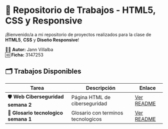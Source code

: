 # 📁 Repositorio de Trabajos - HTML5, CSS y Responsive

¡Bienvenido/a a mi repositorio de proyectos realizados para la clase de **HTML5**, **CSS** y **Diseño Responsive**!

🧑‍💻 **Autor:** Jann Villalba  
🆔 **Ficha:** 3147253  

## 🗂 Trabajos Disponibles

| Tarea| Descripción | Enlace |
|----------|-------------|--------|
| 🛡️ **Web Ciberseguridad semana 2** | Página HTML  de ciberseguridad | [Ver README](./web-ciberseguridad/README.md) |
| 🧾 **Glosario tecnologico semana 1** |Glosario con terminos tecnologicos| [Ver README](./formulario-html/README.md) |
